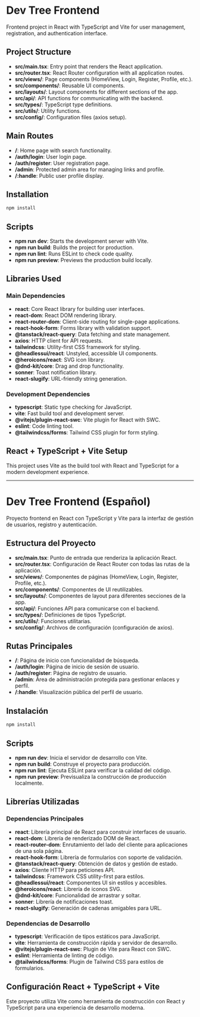 # Dev Tree Frontend

Frontend project in React with TypeScript and Vite for user management, registration, and authentication interface.

## Project Structure

* **src/main.tsx**: Entry point that renders the React application.
* **src/router.tsx**: React Router configuration with all application routes.
* **src/views/**: Page components (HomeView, Login, Register, Profile, etc.).
* **src/components/**: Reusable UI components.
* **src/layouts/**: Layout components for different sections of the app.
* **src/api/**: API functions for communicating with the backend.
* **src/types/**: TypeScript type definitions.
* **src/utils/**: Utility functions.
* **src/config/**: Configuration files (axios setup).

## Main Routes

* **/**: Home page with search functionality.
* **/auth/login**: User login page.
* **/auth/register**: User registration page.
* **/admin**: Protected admin area for managing links and profile.
* **/:handle**: Public user profile display.

## Installation

```bash
npm install
```

## Scripts

* **npm run dev**: Starts the development server with Vite.
* **npm run build**: Builds the project for production.
* **npm run lint**: Runs ESLint to check code quality.
* **npm run preview**: Previews the production build locally.

## Libraries Used

### Main Dependencies

* **react**: Core React library for building user interfaces.
* **react-dom**: React DOM rendering library.
* **react-router-dom**: Client-side routing for single-page applications.
* **react-hook-form**: Forms library with validation support.
* **@tanstack/react-query**: Data fetching and state management.
* **axios**: HTTP client for API requests.
* **tailwindcss**: Utility-first CSS framework for styling.
* **@headlessui/react**: Unstyled, accessible UI components.
* **@heroicons/react**: SVG icon library.
* **@dnd-kit/core**: Drag and drop functionality.
* **sonner**: Toast notification library.
* **react-slugify**: URL-friendly string generation.

### Development Dependencies

* **typescript**: Static type checking for JavaScript.
* **vite**: Fast build tool and development server.
* **@vitejs/plugin-react-swc**: Vite plugin for React with SWC.
* **eslint**: Code linting tool.
* **@tailwindcss/forms**: Tailwind CSS plugin for form styling.

## React + TypeScript + Vite Setup

This project uses Vite as the build tool with React and TypeScript for a modern development experience.

---

# Dev Tree Frontend (Español)

Proyecto frontend en React con TypeScript y Vite para la interfaz de gestión de usuarios, registro y autenticación.

## Estructura del Proyecto

* **src/main.tsx**: Punto de entrada que renderiza la aplicación React.
* **src/router.tsx**: Configuración de React Router con todas las rutas de la aplicación.
* **src/views/**: Componentes de páginas (HomeView, Login, Register, Profile, etc.).
* **src/components/**: Componentes de UI reutilizables.
* **src/layouts/**: Componentes de layout para diferentes secciones de la app.
* **src/api/**: Funciones API para comunicarse con el backend.
* **src/types/**: Definiciones de tipos TypeScript.
* **src/utils/**: Funciones utilitarias.
* **src/config/**: Archivos de configuración (configuración de axios).

## Rutas Principales

* **/**: Página de inicio con funcionalidad de búsqueda.
* **/auth/login**: Página de inicio de sesión de usuario.
* **/auth/register**: Página de registro de usuario.
* **/admin**: Área de administración protegida para gestionar enlaces y perfil.
* **/:handle**: Visualización pública del perfil de usuario.

## Instalación

```bash
npm install
```

## Scripts

* **npm run dev**: Inicia el servidor de desarrollo con Vite.
* **npm run build**: Construye el proyecto para producción.
* **npm run lint**: Ejecuta ESLint para verificar la calidad del código.
* **npm run preview**: Previsualiza la construcción de producción localmente.

## Librerías Utilizadas

### Dependencias Principales

* **react**: Librería principal de React para construir interfaces de usuario.
* **react-dom**: Librería de renderizado DOM de React.
* **react-router-dom**: Enrutamiento del lado del cliente para aplicaciones de una sola página.
* **react-hook-form**: Librería de formularios con soporte de validación.
* **@tanstack/react-query**: Obtención de datos y gestión de estado.
* **axios**: Cliente HTTP para peticiones API.
* **tailwindcss**: Framework CSS utility-first para estilos.
* **@headlessui/react**: Componentes UI sin estilos y accesibles.
* **@heroicons/react**: Librería de iconos SVG.
* **@dnd-kit/core**: Funcionalidad de arrastrar y soltar.
* **sonner**: Librería de notificaciones toast.
* **react-slugify**: Generación de cadenas amigables para URL.

### Dependencias de Desarrollo

* **typescript**: Verificación de tipos estáticos para JavaScript.
* **vite**: Herramienta de construcción rápida y servidor de desarrollo.
* **@vitejs/plugin-react-swc**: Plugin de Vite para React con SWC.
* **eslint**: Herramienta de linting de código.
* **@tailwindcss/forms**: Plugin de Tailwind CSS para estilos de formularios.

## Configuración React + TypeScript + Vite

Este proyecto utiliza Vite como herramienta de construcción con React y TypeScript para una experiencia de desarrollo moderna.
